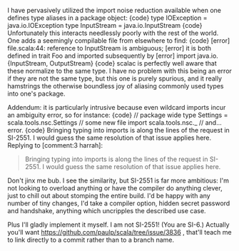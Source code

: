 I have pervasively utilized the import noise reduction available when one defines type aliases in a package object:
{code}
  type IOException    = java.io.IOException
  type InputStream    = java.io.InputStream
{code}
Unfortunately this interacts needlessly poorly with the rest of the world.  One adds a seemingly compilable file from elsewhere to find:
{code}
[error] file.scala:44: reference to InputStream is ambiguous;
[error] it is both defined in trait Foo and imported subsequently by 
[error] import java.io.{InputStream, OutputStream}
{code}
scalac is perfectly well aware that these normalize to the same type.  I have no problem with this being an error if they are not the same type, but this one is purely spurious, and it really hamstrings the otherwise boundless joy of aliasing commonly used types into one's package.

Addendum: it is particularly intrusive because even wildcard imports incur an ambiguity error, so for instance:
{code}
  // package wide
  type Settings = scala.tools.nsc.Settings
  // some new file
  import scala.tools.nsc._
  // and... error.
{code}
Bringing typing into imports is along the lines of the request in SI-2551.  I would guess the same resolution of that issue applies here.
Replying to [comment:3 harrah]:
> Bringing typing into imports is along the lines of the request in SI-2551.  I would guess the same resolution of that issue applies here.

Don't jinx me bub.  I see the similarity, but SI-2551 is far more ambitious: I'm not looking to overload anything or have the compiler do anything clever, just to chill out about stomping the entire build.  I'd be happy with any number of tiny changes, I'd take a compiler option, hidden secret password and handshake, anything which uncripples the described use case.

Plus I'll gladly implement it myself.  I am not SI-2551! (You are SI-6.)
Actually you'll want https://github.com/paulp/scala/tree/issue/3836 , that'll teach me to link directly to a commit rather than to a branch name.

